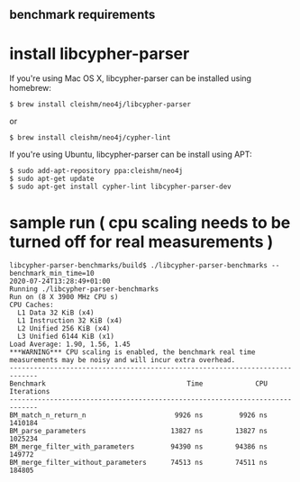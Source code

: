 

benchmark requirements
---------------

# install libcypher-parser

If you're using Mac OS X, libcypher-parser can be installed using homebrew:

```console
$ brew install cleishm/neo4j/libcypher-parser
```

or

```console
$ brew install cleishm/neo4j/cypher-lint
```

If you're using Ubuntu, libcypher-parser can be install using APT:

```console
$ sudo add-apt-repository ppa:cleishm/neo4j
$ sudo apt-get update
$ sudo apt-get install cypher-lint libcypher-parser-dev
```


# sample run ( cpu scaling needs to be turned off for real measurements )

```
libcypher-parser-benchmarks/build$ ./libcypher-parser-benchmarks --benchmark_min_time=10
2020-07-24T13:28:49+01:00
Running ./libcypher-parser-benchmarks
Run on (8 X 3900 MHz CPU s)
CPU Caches:
  L1 Data 32 KiB (x4)
  L1 Instruction 32 KiB (x4)
  L2 Unified 256 KiB (x4)
  L3 Unified 6144 KiB (x1)
Load Average: 1.90, 1.56, 1.45
***WARNING*** CPU scaling is enabled, the benchmark real time measurements may be noisy and will incur extra overhead.
-----------------------------------------------------------------------------
Benchmark                                   Time             CPU   Iterations
-----------------------------------------------------------------------------
BM_match_n_return_n                      9926 ns         9926 ns      1410184
BM_parse_parameters                     13827 ns        13827 ns      1025234
BM_merge_filter_with_parameters         94390 ns        94386 ns       149772
BM_merge_filter_without_parameters      74513 ns        74511 ns       184805
```